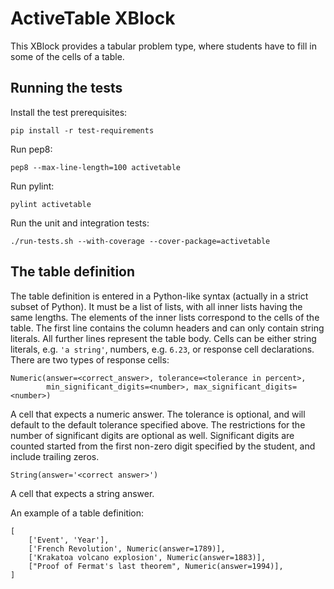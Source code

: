 ActiveTable XBlock
==================

This XBlock provides a tabular problem type, where students have to fill in some of the cells of a
table.


Running the tests
-----------------

Install the test prerequisites:

    pip install -r test-requirements

Run pep8:

    pep8 --max-line-length=100 activetable

Run pylint:

    pylint activetable

Run the unit and integration tests:

    ./run-tests.sh --with-coverage --cover-package=activetable


The table definition
--------------------

The table definition is entered in a Python-like syntax (actually in a strict subset of Python).  It
must be a list of lists, with all inner lists having the same lengths.  The elements of the inner
lists correspond to the cells of the table.  The first line contains the column headers and can only
contain string literals.  All further lines represent the table body.  Cells can be either string
literals, e.g. `'a string'`, numbers, e.g. `6.23`, or response cell declarations.  There are two
types of response cells:

    Numeric(answer=<correct_answer>, tolerance=<tolerance in percent>,
            min_significant_digits=<number>, max_significant_digits=<number>)

A cell that expects a numeric answer.  The tolerance is optional, and will default to the default
tolerance specified above.  The restrictions for the number of significant digits are optional as
well.  Significant digits are counted started from the first non-zero digit specified by the
student, and include trailing zeros.

    String(answer='<correct answer>')

A cell that expects a string answer.

An example of a table definition:

    [
        ['Event', 'Year'],
        ['French Revolution', Numeric(answer=1789)],
        ['Krakatoa volcano explosion', Numeric(answer=1883)],
        ["Proof of Fermat's last theorem", Numeric(answer=1994)],
    ]
